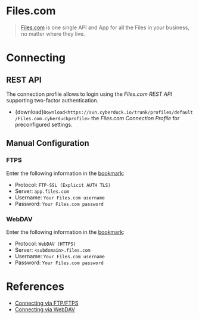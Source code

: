 Files.com
===

> [Files.com](https://www.files.com/) is one single API and App for all the Files in your business, no matter where they live.

# Connecting

## REST API

The connection profile allows to login using the *Files.com REST API* supporting two-factor authentication.

- {download}`Download<https://svn.cyberduck.io/trunk/profiles/default/Files.com.cyberduckprofile>` the *Files.com Connection Profile* for preconfigured settings.

## Manual Configuration

### FTPS

Enter the following information in the [bookmark](../Cyberduck/Bookmarks):

- Protocol: `FTP-SSL (Explicit AUTH TLS)`
- Server: `app.files.com`
- Username: `Your Files.com username`
- Password: `Your Files.com password`

### WebDAV

Enter the following information in the [bookmark](../Cyberduck/Bookmarks):

- Protocol: `WebDAV (HTTPS)`
- Server: `<subdomain>.files.com`
- Username: `Your Files.com username`
- Password: `Your Files.com password`

# References

- [Connecting via FTP/FTPS](https://www.files.com/docs/integrations/ftp-ftps)
- [Connecting via WebDAV](https://www.files.com/docs/integrations/webdav)